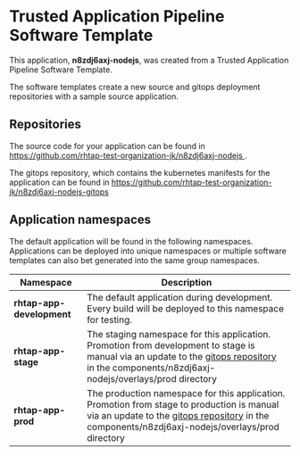 # Trusted Application Pipeline Software Template

This application, **n8zdj6axj-nodejs**, was created from a Trusted Application Pipeline Software Template.

The software templates create a new source and gitops deployment repositories with a sample source application. 

## Repositories

The source code for your application can be found in [https://github.com/rhtap-test-organization-jk/n8zdj6axj-nodejs ](https://github.com/rhtap-test-organization-jk/n8zdj6axj-nodejs ).
 
The gitops repository, which contains the kubernetes manifests for the application can be found in 
[https://github.com/rhtap-test-organization-jk/n8zdj6axj-nodejs-gitops ](https://github.com/rhtap-test-organization-jk/n8zdj6axj-nodejs-gitops ) 

## Application namespaces 

The default application will be found in the following namespaces. Applications can be deployed into unique namespaces or multiple software templates can also bet generated into the same group namespaces.  

|  Namespace   |  Description   |  
| -------- | -------- |   
| **rhtap-app-development** | The default application during development. Every build will be deployed to this namespace for testing. | 
| **rhtap-app-stage** | The staging namespace for this application. Promotion from development to stage is manual via an update to the [gitops repository](https://github.com/rhtap-test-organization-jk/n8zdj6axj-nodejs-gitops ) in the components/n8zdj6axj-nodejs/overlays/prod directory |  
| **rhtap-app-prod** | The production namespace for this application. Promotion from stage to production is manual via an update to the [gitops repository](https://github.com/rhtap-test-organization-jk/n8zdj6axj-nodejs-gitops ) in the components/n8zdj6axj-nodejs/overlays/prod directory | 